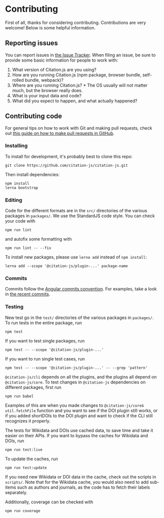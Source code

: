 # Contributing

First of all, thanks for considering contributing. Contributions are very welcome! Below is some helpful information.

## Reporting issues

You can report issues in [the Issue Tracker](https://github.com/citation-js/citation-js/issues). When filing an issue, be sure to provide some basic information for people to work with:

  1. What version of Citation.js are you using?
  2. How are you running Citation.js (npm package, browser bundle, self-rolled bundle, webpack)?
  3. Where are you running Citation.js?
    * The OS usually will not matter much, but the browser really does.
  4. What is your input data and code?
  5. What did you expect to happen, and what actually happened?

## Contributing code

For general tips on how to work with Git and making pull requests, check out [this guide on how to make pull requests in GitHub](https://git-scm.com/book/en/v2/GitHub-Contributing-to-a-Project).

### Installing

To install for development, it's probably best to clone this repo:

    git clone https://github.com/citation-js/citation-js.git

Then install dependencies:

    npm install
    lerna bootstrap

### Editing

Code for the different formats are in the `src/` directories of the various packages in `packages/`. We use the StandardJS code style. You can check your code with

    npm run lint

and autofix some formatting with

    npm run lint -- --fix

To install new packages, please use `lerna add` instead of `npm install`:

    lerna add --scope '@citation-js/plugin-...' package-name

### Commits

Commits follow the [Angular commits convention](https://github.com/angular/angular/blob/master/CONTRIBUTING.md#commit). For examples, take a look in [the recent commits](https://github.com/citation-js/citation-js/commits).

### Testing

New test go in the `test/` directories of the various packages in `packages/`. To run tests in the entire package, run

    npm test

If you want to test single packages, run

    npm test -- --scope '@citation-js/plugin-...'

If you want to run single test cases, run

    npm test -- --scope '@citation-js/plugin-...' -- --grep 'pattern'

`@citation-js/cli` depends on all the plugins, and the plugins all depend on `@citation-js/core`. To test changes in `@citation-js` dependencies on different packages, first run

    npm run babel

Examples of this are when you made changes to `@citation-js/core`s `util.fetchFile` function and you want to see if the DOI plugin still works, or if you added shortDOIs to the DOI plugin and want to check if the CLI still recognizes it properly.

The tests for Wikidata and DOIs use cached data, to save time and take it easier on their APIs. If you want to bypass the caches for Wikidata and DOIs, run

    npm run test:live

To update the caches, run

    npm run test:update

If you need new Wikidata or DOI data in the cache, check out the scripts in `scripts/`. Note that for the Wikidata cache, you would also need to add sub-items such as authors and journals, as the code has to fetch their labels separately.

Additionally, coverage can be checked with

    npm run coverage

